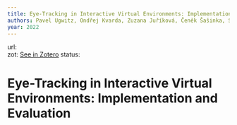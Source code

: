 ```yaml
---
title: Eye-Tracking in Interactive Virtual Environments: Implementation and Evaluation
authors: Pavel Ugwitz, Ondřej Kvarda, Zuzana Juříková, Čeněk Šašinka, Sascha Tamm
year: 2022
---
```

url:  
zot: [See in Zotero](zotero://select/items/@ugwitzEyeTrackingInteractiveVirtual2022)
status:
# Eye-Tracking in Interactive Virtual Environments: Implementation and Evaluation




